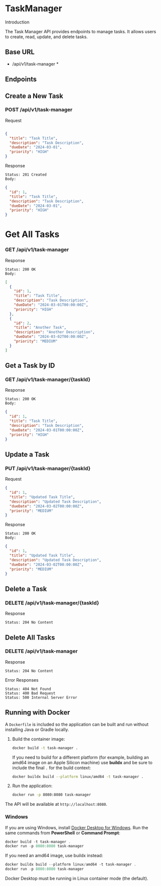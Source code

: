 # TaskManager
Introduction

The Task Manager API provides endpoints to manage tasks. It allows users to create, read, update, and delete tasks.
## Base URL
* /api/v1/task-manager *

## Endpoints

## Create a New Task

### POST /api/v1/task-manager
Request

```json

{
  "title": "Task Title",
  "description": "Task Description",
  "dueDate": "2024-03-01",
  "priority": "HIGH"
}
```
Response

    Status: 201 Created
    Body:

```json
{
  "id": 1,
  "title": "Task Title",
  "description": "Task Description",
  "dueDate": "2024-03-01",
  "priority": "HIGH"
}
```
# Get All Tasks

### GET /api/v1/task-manager

Response

    Status: 200 OK
    Body:

```json
[
  {
    "id": 1,
    "title": "Task Title",
    "description": "Task Description",
    "dueDate": "2024-03-01T00:00:00Z",
    "priority": "HIGH"
  },
  {
    "id": 2,
    "title": "Another Task",
    "description": "Another Description",
    "dueDate": "2024-03-02T00:00:00Z",
    "priority": "MEDIUM"
  }
]
```
## Get a Task by ID

### GET /api/v1/task-manager/{taskId}
Response

    Status: 200 OK
    Body:

```json
{
  "id": 1,
  "title": "Task Title",
  "description": "Task Description",
  "dueDate": "2024-03-01T00:00:00Z",
  "priority": "HIGH"
}
```
## Update a Task

### PUT /api/v1/task-manager/{taskId}
Request

```json
{
  "id": 1,
  "title": "Updated Task Title",
  "description": "Updated Task Description",
  "dueDate": "2024-03-02T00:00:00Z",
  "priority": "MEDIUM"
}
```
Response

    Status: 200 OK
    Body:

```json
{
  "id": 1,
  "title": "Updated Task Title",
  "description": "Updated Task Description",
  "dueDate": "2024-03-02T00:00:00Z",
  "priority": "MEDIUM"
}
```
## Delete a Task

### DELETE /api/v1/task-manager/{taskId}
Response

    Status: 204 No Content

## Delete All Tasks

### DELETE /api/v1/task-manager
Response

    Status: 204 No Content

Error Responses

    Status: 404 Not Found
    Status: 400 Bad Request
    Status: 500 Internal Server Error

## Running with Docker

A `Dockerfile` is included so the application can be built and run without installing Java or Gradle locally.

1. Build the container image:
   ```bash
   docker build -t task-manager .
   ```
   If you need to build for a different platform (for example, building an 
   amd64 image on an Apple Silicon machine) use **buildx** and be sure to
   include the final `.` for the build context:
   ```bash
   docker buildx build --platform linux/amd64 -t task-manager .
   ```
2. Run the application:
   ```bash
   docker run -p 8080:8080 task-manager
   ```

The API will be available at `http://localhost:8080`.

### Windows

If you are using Windows, install [Docker Desktop for Windows](https://docs.docker.com/desktop/install/windows-install/).
Run the same commands from **PowerShell** or **Command Prompt**:

```powershell
docker build -t task-manager .
docker run -p 8080:8080 task-manager
```

If you need an amd64 image, use buildx instead:

```powershell
docker buildx build --platform linux/amd64 -t task-manager .
docker run -p 8080:8080 task-manager
```

Docker Desktop must be running in Linux container mode (the default).
